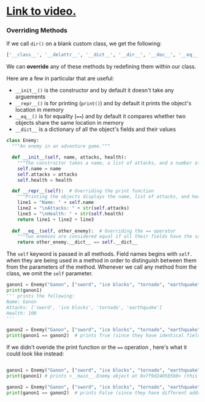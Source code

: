 # [Link to video.](https://www.youtube.com/watch?v=FxZ43DuQIto&list=PLVD25niNi0Bkrelmc-dxdpMzITt5YTBsc&index=12)

### Overriding Methods

If we call `dir()` on a blank custom class, we get the following: 

```python
['__class__', '__delattr__', '__dict__', '__dir__', '__doc__', '__eq__', '__format__', '__ge__', '__getattribute__', '__gt__', '__hash__', '__init__', '__init_subclass__', '__le__', '__lt__', '__module__', '__ne__', '__new__', '__reduce__', '__reduce_ex__', '__repr__', '__setattr__', '__sizeof__', '__str__', '__subclasshook__', '__weakref__']
```

We can **override** any of these methods by redefining them within our class.

Here are a few in particular that are useful:

* `__init__()` is the constructor and by default it doesn't take any arguements
* `__repr__()` is for printing (`print()`) and by default it prints the object's location in memory
* `__eq__()` is for equality (`==`) and by default it compares whether two objects share the same location in memory
* `__dict__` is a dictionary of all the object's fields and their values

```python
class Enemy:
  """An enemy in an adventure game."""

  def __init__(self, name, attacks, health):
    """The constructor takes a name, a list of attacks, and a number of health points."""
    self.name = name
    self.attacks = attacks
    self.health = health

  def __repr__(self):  # Overriding the print function
    """Printing the objects displays the name, list of attacks, and health points."""
    line1 = "Name: " + self.name
    line2 = "\nAttacks: " + str(self.attacks)
    line3 = "\nHealth: " + str(self.health)
    return line1 + line2 + line3
  
  def __eq__(self, other_enemy):  # Overriding the == operator
    """Two enemies are considered equal if all their fields have the same values as each other."""
    return other_enemy.__dict__ == self.__dict__
```

The `self` keyword is passed in all methods. Field names begins with `self.` when they are being used in a method in order to distinguish between them from the parameters of the method. Whenever we call any method from the class, we omit the `self` parameter.

```python
ganon1 = Enemy("Ganon", ["sword", "ice blocks", "tornado", "earthquake"], 100)
print(ganon1)
''' prints the following:
Name: Ganon
Attacks: ['sword', 'ice blocks', 'tornado', 'earthquake']
Health: 100
'''

ganon2 = Enemy("Ganon", ["sword", "ice blocks", "tornado", "earthquake"], 100)
print(ganon1 == ganon2)  # prints True (since they have identical fields)
```

If we didn't overide the print function or the `==` operation , here's what it could look like instead:

```python

ganon1 = Enemy("Ganon", ["sword", "ice blocks", "tornado", "earthquake"], 100)
print(ganon1) # prints <__main__.Enemy object at 0x7f9d2405b5b0> (this address should be different each time the program is run)

ganon2 = Enemy("Ganon", ["sword", "ice blocks", "tornado", "earthquake"], 100)
print(ganon1 == ganon2)  # prints False (since they have different addresses)
```
